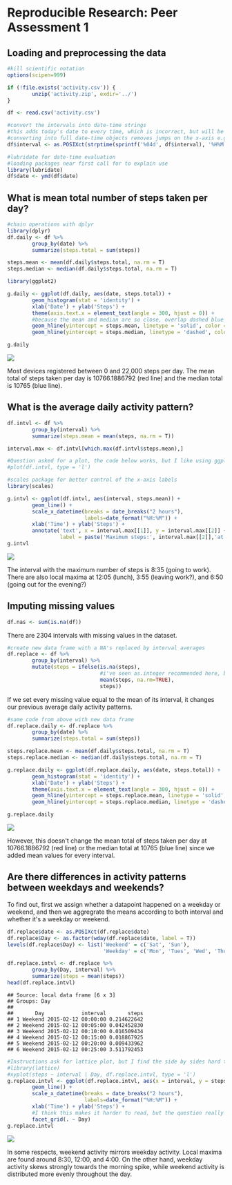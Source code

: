 # Reproducible Research: Peer Assessment 1


## Loading and preprocessing the data


```r
#kill scientific notation
options(scipen=999)

if (!file.exists('activity.csv')) {
        unzip('activity.zip', exdir='../')
}

df <- read.csv('activity.csv')

#convert the intervals into date-time strings
#this adds today's date to every time, which is incorrect, but will be ignored
#converting into full date-time objects removes jumps on the x-axis e.g. 855 to 900
df$interval <- as.POSIXct(strptime(sprintf('%04d', df$interval), '%H%M'))

#lubridate for date-time evaluation
#loading packages near first call for to explain use
library(lubridate)
df$date <- ymd(df$date)
```

## What is mean total number of steps taken per day?


```r
#chain operations with dplyr
library(dplyr)
df.daily <- df %>%
        group_by(date) %>%
        summarize(steps.total = sum(steps))

steps.mean <- mean(df.daily$steps.total, na.rm = T)
steps.median <- median(df.daily$steps.total, na.rm = T)

library(ggplot2)

g.daily <- ggplot(df.daily, aes(date, steps.total)) +
        geom_histogram(stat = 'identity') +
        xlab('Date') + ylab('Steps') +
        theme(axis.text.x = element_text(angle = 300, hjust = 0)) +
        #because the mean and median are so close, overlap dashed blue on top of solid red to see both
        geom_hline(yintercept = steps.mean, linetype = 'solid', color = 'red') +
        geom_hline(yintercept = steps.median, linetype = 'dashed', color = 'blue')

g.daily
```

![](PA1_template_files/figure-html/unnamed-chunk-2-1.png) 

Most devices registered between 0 and 22,000 steps per day. The mean total of steps taken per day is 10766.1886792 (red line) and the median total is 10765 (blue line).

## What is the average daily activity pattern?


```r
df.intvl <- df %>%
        group_by(interval) %>%
        summarize(steps.mean = mean(steps, na.rm = T))

interval.max <- df.intvl[which.max(df.intvl$steps.mean),]

#Question asked for a plot, the code below works, but I like using ggplot so that is what I present.
#plot(df.intvl, type = 'l')

#scales package for better control of the x-axis labels
library(scales)

g.intvl <- ggplot(df.intvl, aes(interval, steps.mean)) +
        geom_line() +
        scale_x_datetime(breaks = date_breaks("2 hours"), 
                         labels=date_format("%H:%M")) +
        xlab('Time') + ylab('Steps') +
        annotate('text', x = interval.max[[1]], y = interval.max[[2]] + 3,
                 label = paste('Maximum steps:', interval.max[[2]],'at 8:35'))
g.intvl
```

![](PA1_template_files/figure-html/unnamed-chunk-3-1.png) 

The interval with the maximum number of steps is 8:35 (going to work). There are also local maxima at 12:05 (lunch), 3:55 (leaving work?), and 6:50 (going out for the evening?)

## Imputing missing values

```r
df.nas <- sum(is.na(df))
```

There are 2304 intervals with missing values in the dataset.


```r
#create new data frame with a NA's replaced by interval averages
df.replace <- df %>% 
        group_by(interval) %>% 
        mutate(steps = ifelse(is.na(steps),
                              #i've seen as.integer recommended here, but I think fractional steps are acceptable.
                              mean(steps, na.rm=TRUE), 
                              steps))
```

If we set every missing value equal to the mean of its interval, it changes our previous average daily activity patterns. 


```r
#same code from above with new data frame
df.replace.daily <- df.replace %>%
        group_by(date) %>%
        summarize(steps.total = sum(steps))

steps.replace.mean <- mean(df.daily$steps.total, na.rm = T)
steps.replace.median <- median(df.daily$steps.total, na.rm = T)

g.replace.daily <- ggplot(df.replace.daily, aes(date, steps.total)) +
        geom_histogram(stat = 'identity') +
        xlab('Date') + ylab('Steps') +
        theme(axis.text.x = element_text(angle = 300, hjust = 0)) +
        geom_hline(yintercept = steps.replace.mean, linetype = 'solid', color = 'red') +
        geom_hline(yintercept = steps.replace.median, linetype = 'dashed', color = 'blue')

g.replace.daily
```

![](PA1_template_files/figure-html/unnamed-chunk-6-1.png) 

However, this doesn't change the mean total of steps taken per day at 10766.1886792 (red line) or the median total at 10765 (blue line) since we added mean values for every interval.

## Are there differences in activity patterns between weekdays and weekends?

To find out, first we assign whether a datapoint happened on a weekday or weekend, and then we aggregrate the means according to both interval and whether it's a weekday or weekend.


```r
df.replace$date <- as.POSIXct(df.replace$date)
df.replace$Day <- as.factor(wday(df.replace$date, label = T))
levels(df.replace$Day) <- list('Weekend' = c('Sat', 'Sun'),
                               'Weekday' = c('Mon', 'Tues', 'Wed', 'Thurs', 'Fri'))

df.replace.intvl <- df.replace %>%
        group_by(Day, interval) %>%
        summarize(steps = mean(steps))
head(df.replace.intvl)
```

```
## Source: local data frame [6 x 3]
## Groups: Day
## 
##       Day            interval       steps
## 1 Weekend 2015-02-12 00:00:00 0.214622642
## 2 Weekend 2015-02-12 00:05:00 0.042452830
## 3 Weekend 2015-02-12 00:10:00 0.016509434
## 4 Weekend 2015-02-12 00:15:00 0.018867925
## 5 Weekend 2015-02-12 00:20:00 0.009433962
## 6 Weekend 2015-02-12 00:25:00 3.511792453
```




```r
#Instructions ask for lattice plot, but I find the side by sides hard to read. Code below does work though.
#library(lattice)
#xyplot(steps ~ interval | Day, df.replace.intvl, type = 'l')
g.replace.intvl <- ggplot(df.replace.intvl, aes(x = interval, y = steps, col = Day)) +
        geom_line() +
        scale_x_datetime(breaks = date_breaks("2 hours"), 
                         labels=date_format("%H:%M")) +
        xlab('Time') + ylab('Steps') +
        #I think this makes it harder to read, but the question really wants it.
        facet_grid(. ~ Day)
g.replace.intvl
```

![](PA1_template_files/figure-html/unnamed-chunk-8-1.png) 

In some respects, weekend activity mirrors weekday activity. Local maxima are found around 8:30, 12:00, and 4:00. On the other hand, weekday activity skews strongly towards the morning spike, while weekend activity is distributed more evenly throughout the day.

